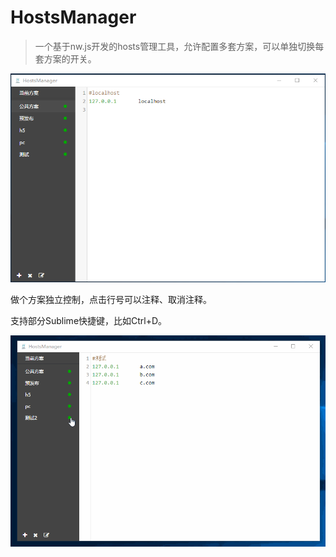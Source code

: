 # HostsManager

> 一个基于nw.js开发的hosts管理工具，允许配置多套方案，可以单独切换每套方案的开关。

![HostsManager](https://raw.githubusercontent.com/lianer/HostsManager/master/img/screenshots/1.png)



做个方案独立控制，点击行号可以注释、取消注释。

支持部分Sublime快捷键，比如Ctrl+D。

![HostsManager](https://raw.githubusercontent.com/lianer/HostsManager/master/img/screenshots/2.gif)
